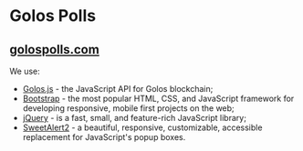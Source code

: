 # Golos Polls

## [golospolls.com](https://golospolls.com/)

We use:
* [Golos.js](https://github.com/GolosChain/golos-js) - the JavaScript API for Golos blockchain;
* [Bootstrap](https://github.com/twbs/bootstrap) - the most popular HTML, CSS, and JavaScript framework for developing responsive, mobile first projects on the web;
* [jQuery](https://github.com/jquery/jquery) - is a fast, small, and feature-rich JavaScript library;
* [SweetAlert2](https://github.com/limonte/sweetalert2) - a beautiful, responsive, customizable, accessible replacement for JavaScript's popup boxes.